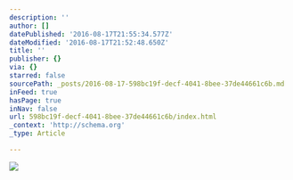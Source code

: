 ```yaml
---
description: ''
author: []
datePublished: '2016-08-17T21:55:34.577Z'
dateModified: '2016-08-17T21:52:48.650Z'
title: ''
publisher: {}
via: {}
starred: false
sourcePath: _posts/2016-08-17-598bc19f-decf-4041-8bee-37de44661c6b.md
inFeed: true
hasPage: true
inNav: false
url: 598bc19f-decf-4041-8bee-37de44661c6b/index.html
_context: 'http://schema.org'
_type: Article

---
```

![](https://the-grid-user-content.s3-us-west-2.amazonaws.com/4413aacb-f162-4c76-8a99-82c43a748c72.jpg)